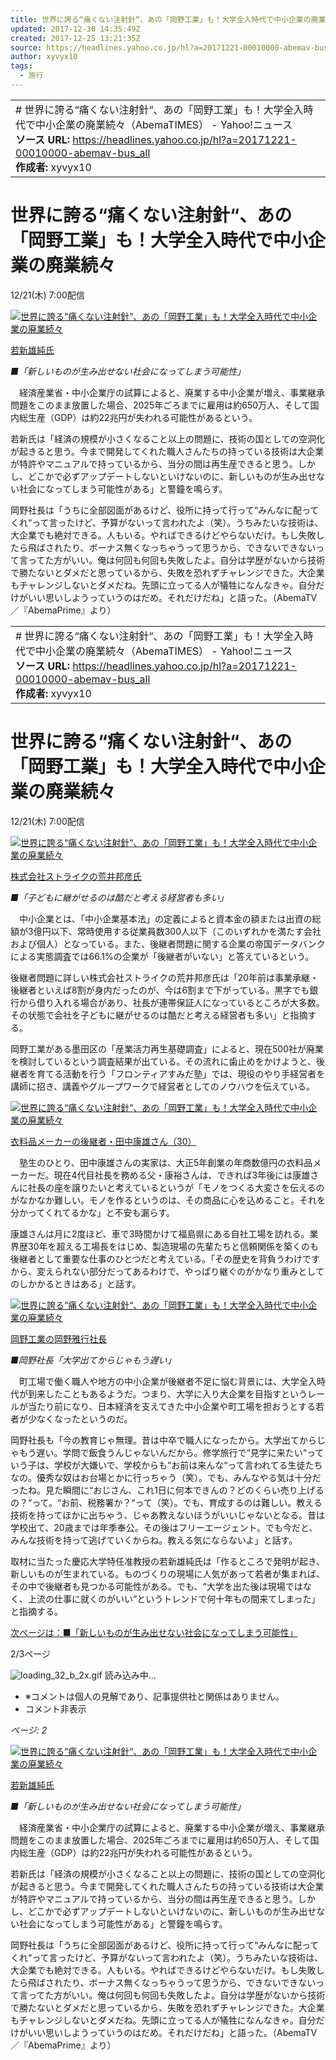 ```yaml
---
title: 世界に誇る“痛くない注射針“、あの「岡野工業」も！大学全入時代で中小企業の廃業続々（AbemaTIMES） - Yahoo!ニュース
updated: 2017-12-30 14:35:49Z
created: 2017-12-25 13:21:35Z
source: https://headlines.yahoo.co.jp/hl?a=20171221-00010000-abemav-bus_all
author: xyvyx10
tags:
  - 旅行
---
```


|     |
| --- |
| # 世界に誇る“痛くない注射針“、あの「岡野工業」も！大学全入時代で中小企業の廃業続々（AbemaTIMES） - Yahoo!ニュース<br>**ソース URL:**  https://headlines.yahoo.co.jp/hl?a=20171221-00010000-abemav-bus_all<br>**作成者:** xyvyx10 |

# 世界に誇る“痛くない注射針“、あの「岡野工業」も！大学全入時代で中小企業の廃業続々

12/21(木) 7:00配信

[![世界に誇る“痛くない注射針“、あの「岡野工業」も！大学全入時代で中小企業の廃業続々](../_resources/20171221-00010000-abemav-007-1-view.jpg)](https://headlines.yahoo.co.jp/hl?a=20171221-00010000-abemav-bus_all.view-006)

[若新雄純氏](https://headlines.yahoo.co.jp/hl?a=20171221-00010000-abemav-bus_all.view-006)

*■「新しいものが生み出せない社会になってしまう可能性」*

　経済産業省・中小企業庁の試算によると、廃業する中小企業が増え、事業継承問題をこのまま放置した場合、2025年ごろまでに雇用は約650万人、そして国内総生産（GDP）は約22兆円が失われる可能性があるという。

若新氏は「経済の規模が小さくなること以上の問題に、技術の国としての空洞化が起きると思う。今まで開発してくれた職人さんたちの持っている技術は大企業が特許やマニュアルで持っているから、当分の間は再生産できると思う。しかし、どこかで必ずアップデートしないといけないのに、新しいものが生み出せない社会になってしまう可能性がある」と警鐘を鳴らす。

岡野社長は「うちに全部図面があるけど、役所に持って行って“みんなに配ってくれ“って言ったけど、予算がないって言われたよ（笑）。うちみたいな技術は、大企業でも絶対できる。人もいる。やればできるけどやらないだけ。もし失敗したら飛ばされたり、ボーナス無くなっちゃうって思うから、できないできないって言ってた方がいい。俺は何回も何回も失敗したよ。自分は学歴がないから技術で勝たないとダメだと思っているから、失敗を恐れずチャレンジできた。大企業もチャレンジしないとダメだね。先頭に立ってる人が犠牲になんなきゃ。自分だけがいい思いしようっていうのはだめ。それだけだね」と語った。（AbemaTV／『AbemaPrime』より）

|     |
| --- |
| # 世界に誇る“痛くない注射針“、あの「岡野工業」も！大学全入時代で中小企業の廃業続々（AbemaTIMES） - Yahoo!ニュース<br>**ソース URL:**  https://headlines.yahoo.co.jp/hl?a=20171221-00010000-abemav-bus_all<br>**作成者:** xyvyx10 |

# 世界に誇る“痛くない注射針“、あの「岡野工業」も！大学全入時代で中小企業の廃業続々

12/21(木) 7:00配信

[![世界に誇る“痛くない注射針“、あの「岡野工業」も！大学全入時代で中小企業の廃業続々](../_resources/20171221-00010000-abemav-004-1-view.jpg)](https://headlines.yahoo.co.jp/hl?a=20171221-00010000-abemav-bus_all.view-003)

[株式会社ストライクの荒井邦彦氏](https://headlines.yahoo.co.jp/hl?a=20171221-00010000-abemav-bus_all.view-003)

*■「子どもに継がせるのは酷だと考える経営者も多い」*

　中小企業とは、「中小企業基本法」の定義によると資本金の額または出資の総額が3億円以下、常時使用する従業員数300人以下（このいずれかを満たす会社および個人）となっている。また、後継者問題に関する企業の帝国データバンクによる実態調査では66.1%の企業が「後継者がいない」と答えているという。

後継者問題に詳しい株式会社ストライクの荒井邦彦氏は「20年前は事業承継・後継者といえば8割が身内だったのが、今は6割まで下がっている。黒字でも銀行から借り入れる場合があり、社長が連帯保証人になっているところが大多数。その状態で会社を子どもに継がせるのは酷だと考える経営者も多い」と指摘する。

岡野工業がある墨田区の「産業活力再生基礎調査」によると、現在500社が廃業を検討しているという調査結果が出ている。その流れに歯止めをかけようと、後継者を育てる活動を行う「フロンティアすみだ塾」では、現役のやり手経営者を講師に招き、講義やグループワークで経営者としてのノウハウを伝えている。

[![世界に誇る“痛くない注射針“、あの「岡野工業」も！大学全入時代で中小企業の廃業続々](../_resources/20171221-00010000-abemav-005-1-view.jpg)](https://headlines.yahoo.co.jp/hl?a=20171221-00010000-abemav-bus_all.view-004)

[衣料品メーカーの後継者・田中康雄さん（30）](https://headlines.yahoo.co.jp/hl?a=20171221-00010000-abemav-bus_all.view-004)

　塾生のひとり、田中康雄さんの実家は、大正5年創業の年商数億円の衣料品メーカーだ。現在4代目社長を務める父・康裕さんは、できれば3年後には康雄さんに社長の座を譲りたいと考えているというが「モノをつくる大変さを伝えるのがなかなか難しい。モノを作るというのは、その商品に心を込めること。それを分かってくれてるかな」と不安も漏らす。

康雄さんは月に2度ほど、車で3時間かけて福島県にある自社工場を訪れる。業界歴30年を超える工場長をはじめ、製造現場の先輩たちと信頼関係を築くのも後継者として重要な仕事のひとつだと考えている。「その歴史を背負うわけですから、変えられない部分だってあるわけで、やっぱり継ぐのがかなり重みとしてのしかかるときはある」と話す。

[![世界に誇る“痛くない注射針“、あの「岡野工業」も！大学全入時代で中小企業の廃業続々](../_resources/20171221-00010000-abemav-006-1-view.jpg)](https://headlines.yahoo.co.jp/hl?a=20171221-00010000-abemav-bus_all.view-005)

[岡野工業の岡野雅行社長](https://headlines.yahoo.co.jp/hl?a=20171221-00010000-abemav-bus_all.view-005)

*■岡野社長「大学出てからじゃもう遅い」*

　町工場で働く職人や地方の中小企業が後継者不足に悩む背景には、大学全入時代が到来したこともあるようだ。つまり、大学に入り大企業を目指すというレールが当たり前になり、日本経済を支えてきた中小企業や町工場を担おうとする若者が少なくなったというのだ。

岡野社長も「今の教育じゃ無理。昔は中卒で職人になったから。大学出てからじゃもう遅い。学問で飯食うんじゃないんだから。修学旅行で“見学に来たい“っていう子は、学校が大嫌いで、学校からも“お前は来んな“って言われてる生徒たちなの。優秀な奴はお台場とかに行っちゃう（笑）。でも、みんなやる気は十分だったね。見た瞬間に“おじさん、これ1日に何本できんの？どのくらい売り上げるの？“って。“お前、税務署か？“って（笑）。でも、育成するのは難しい。教える技術を持ってほかに出ちゃう、じゃあ教えないほうがいいじゃないとなる。昔は学校出て、20歳までは年季奉公。その後はフリーエージェント。でも今だと、みんな技術を持って逃げていくからね。教える気にならないよ」と話す。

取材に当たった慶応大学特任准教授の若新雄純氏は「作るところで発明が起き、新しいものが生まれている。ものづくりの現場に人気があって若者が集まれば、その中で後継者も見つかる可能性がある。でも、“大学を出た後は現場ではなく、上流の仕事に就くのがいい“というトレンドで何十年もの間来てしまった」と指摘する。

 [次ページは：■「新しいものが生み出せない社会になってしまう可能性」](https://headlines.yahoo.co.jp/hl?a=20171221-00010000-abemav-bus_all&p=3)

2/3ページ

![loading_32_b_2x.gif](../_resources/loading_32_b_2x.gif)
読み込み中…

- ※コメントは個人の見解であり、記事提供社と関係はありません。
- コメント非表示

*ページ: 2*

[![世界に誇る“痛くない注射針“、あの「岡野工業」も！大学全入時代で中小企業の廃業続々](../_resources/20171221-00010000-abemav-007-1-view.jpg)](https://headlines.yahoo.co.jp/hl?a=20171221-00010000-abemav-bus_all.view-006)

[若新雄純氏](https://headlines.yahoo.co.jp/hl?a=20171221-00010000-abemav-bus_all.view-006)

*■「新しいものが生み出せない社会になってしまう可能性」*

　経済産業省・中小企業庁の試算によると、廃業する中小企業が増え、事業継承問題をこのまま放置した場合、2025年ごろまでに雇用は約650万人、そして国内総生産（GDP）は約22兆円が失われる可能性があるという。

若新氏は「経済の規模が小さくなること以上の問題に、技術の国としての空洞化が起きると思う。今まで開発してくれた職人さんたちの持っている技術は大企業が特許やマニュアルで持っているから、当分の間は再生産できると思う。しかし、どこかで必ずアップデートしないといけないのに、新しいものが生み出せない社会になってしまう可能性がある」と警鐘を鳴らす。

岡野社長は「うちに全部図面があるけど、役所に持って行って“みんなに配ってくれ“って言ったけど、予算がないって言われたよ（笑）。うちみたいな技術は、大企業でも絶対できる。人もいる。やればできるけどやらないだけ。もし失敗したら飛ばされたり、ボーナス無くなっちゃうって思うから、できないできないって言ってた方がいい。俺は何回も何回も失敗したよ。自分は学歴がないから技術で勝たないとダメだと思っているから、失敗を恐れずチャレンジできた。大企業もチャレンジしないとダメだね。先頭に立ってる人が犠牲になんなきゃ。自分だけがいい思いしようっていうのはだめ。それだけだね」と語った。（AbemaTV／『AbemaPrime』より）